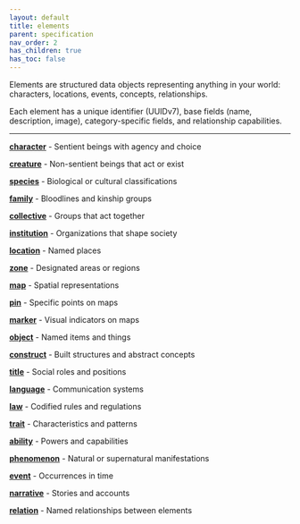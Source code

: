 ```yaml
---
layout: default
title: elements
parent: specification
nav_order: 2
has_children: true
has_toc: false
---
```


Elements are structured data objects representing anything in your world: characters, locations, events, concepts, relationships.

Each element has a unique identifier (UUIDv7), base fields (name, description, image), category-specific fields, and relationship capabilities.

---

**[character](/docs/specification/element_categories/character)** - Sentient beings with agency and choice

**[creature](/docs/specification/element_categories/creature)** - Non-sentient beings that act or exist

**[species](/docs/specification/element_categories/species)** - Biological or cultural classifications

**[family](/docs/specification/element_categories/family)** - Bloodlines and kinship groups

**[collective](/docs/specification/element_categories/collective)** - Groups that act together

**[institution](/docs/specification/element_categories/institution)** - Organizations that shape society

**[location](/docs/specification/element_categories/location)** - Named places

**[zone](/docs/specification/element_categories/zone)** - Designated areas or regions

**[map](/docs/specification/element_categories/map)** - Spatial representations

**[pin](/docs/specification/element_categories/pin)** - Specific points on maps

**[marker](/docs/specification/element_categories/marker)** - Visual indicators on maps

**[object](/docs/specification/element_categories/object)** - Named items and things

**[construct](/docs/specification/element_categories/construct)** - Built structures and abstract concepts

**[title](/docs/specification/element_categories/title)** - Social roles and positions

**[language](/docs/specification/element_categories/language)** - Communication systems

**[law](/docs/specification/element_categories/law)** - Codified rules and regulations

**[trait](/docs/specification/element_categories/trait)** - Characteristics and patterns

**[ability](/docs/specification/element_categories/ability)** - Powers and capabilities

**[phenomenon](/docs/specification/element_categories/phenomenon)** - Natural or supernatural manifestations

**[event](/docs/specification/element_categories/event)** - Occurrences in time

**[narrative](/docs/specification/element_categories/narrative)** - Stories and accounts

**[relation](/docs/specification/element_categories/relation)** - Named relationships between elements
